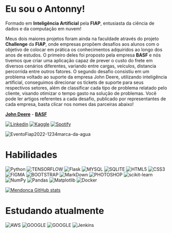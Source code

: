 # Eu sou o **Antonny**!
Formado em **Inteligência Artificial** pela **FIAP**, entusiasta da ciência de dados e da computação em nuvem!

Meus dois maiores projetos foram ainda na faculdade através do projeto **Challenge** da **FIAP**, onde empresas propõem desafios aos alunos com o objetivo de colocar em prática os conhecimentos adquiridos ao longo dos anos de estudos.
O primeiro deles foi proposto pela empresa **BASF** e nós tivemos que criar uma aplicação capaz de prever o custo do frete em diversos cenários diferentes, variando entre cargas, veículos, distancia percorrida entre outros fatores. O segundo desafio consistiu em um problema voltado ao suporte da empresa John Deere, utilizando inteligência artificial, conseguimos direcionar os tickets de suporte para seus respectivos setores, além de classificar cada tipo de problema relatado pelo cliente, visando otimizar o tempo gasto na solução de problemas. Você pode ler artigos referentes a cada desafio, publicado por representantes de cada empresa, basta clicar nos nomes das parceiras abaixo!

[**John Deere**](https://www.linkedin.com/pulse/how-can-we-fill-gap-between-universities-companies-michel-fernandes/?trackingId=m318kjwMQ%2BqIG667DwwTXA%3D%3D) - 
[**BASF**](https://www.basf.com/br/pt/media/news-releases/2022/01/Estudantes_da_FIAP_desenvolvem_ferramenta_de_IA_para_gestao_de_fretes_BASF.html)


[![Linkedin](https://img.shields.io/badge/LinkedIn-0077B5?style=for-the-badge&logo=linkedin&logoColor=white)](https://www.linkedin.com/in/antonnymendonca/)
[![Kaggle](https://img.shields.io/badge/Kaggle-20BEFF?style=for-the-badge&logo=Kaggle&logoColor=white)](https://www.kaggle.com/antonnymendonca)
[![Spotify](https://img.shields.io/badge/Spotify-1ED760?&style=for-the-badge&logo=spotify&logoColor=white)](https://open.spotify.com/user/31qelafyqxxhzb323y2kdzoypzge?si=55983fa4d0754204)

![EventoFiap2022-1234marca-da-agua](https://i.im.ge/2023/03/18/D6rUzm.EventoFiap2022-1234marca-da-agua.jpg)

# **Habilidades**

![Python](https://img.shields.io/badge/Python-3776AB?style=for-the-badge&logo=python&logoColor=white)
![TENSORFLOW](https://img.shields.io/badge/TensorFlow-FF6F00?style=for-the-badge&logo=tensorflow&logoColor=white)
![Flask](https://img.shields.io/badge/Flask-000000?style=for-the-badge&logo=flask&logoColor=white)
![MYSQL](https://img.shields.io/badge/MySQL-00010F?style=for-the-badge&logo=mysql&logoColor=white)
![SQLITE](https://img.shields.io/badge/SQLite-07405E?style=for-the-badge&logo=sqlite&logoColor=white)
![HTML5](https://img.shields.io/badge/HTML5-E34F26?style=for-the-badge&logo=html5&logoColor=white)
![CSS3](https://img.shields.io/badge/CSS3-1572B6?style=for-the-badge&logo=css3&logoColor=white)
![FIGMA](https://img.shields.io/badge/Figma-F24E1E?style=for-the-badge&logo=figma&logoColor=white)
![BOOTSTRAP](https://img.shields.io/badge/Bootstrap-563D7C?style=for-the-badge&logo=bootstrap&logoColor=white)
![MarkDown](https://img.shields.io/badge/Markdown-000000?style=for-the-badge&logo=markdown&logoColor=white)
![PHOTOSHOP](https://img.shields.io/badge/Adobe%20Photoshop-31A8FF?style=for-the-badge&logo=Adobe%20Photoshop&logoColor=black)
![scikit-learn](https://img.shields.io/badge/scikit--learn-%23F7931E.svg?style=for-the-badge&logo=scikit-learn&logoColor=white)
![NumPy](https://img.shields.io/badge/numpy-%23013243.svg?style=for-the-badge&logo=numpy&logoColor=white)
![Pandas](https://img.shields.io/badge/pandas-%23150458.svg?style=for-the-badge&logo=pandas&logoColor=white)
![Matplotlib](https://img.shields.io/badge/Matplotlib-%23ffffff.svg?style=for-the-badge&logo=Matplotlib&logoColor=black)
![Docker](https://img.shields.io/badge/docker-%230db7ed.svg?style=for-the-badge&logo=docker&logoColor=white)

[![Mendonca GitHub stats](https://github-readme-stats.vercel.app/api?username=AntonnyMendonca2&theme=dark)](https://github.com/anuraghazra/github-readme-stats)

# **Estudando atualmente**
![AWS](https://img.shields.io/badge/Amazon_AWS-FF9900?style=for-the-badge&logo=amazonaws&logoColor=white)
![GOOGLE](https://img.shields.io/badge/Google_Cloud-4285F4?style=for-the-badge&logo=google-cloud&logoColor=white)
![GOOGLE](https://img.shields.io/badge/Microsoft_Azure-0089D6?style=for-the-badge&logo=microsoft-azure&logoColor=white)
![Jenkins](https://img.shields.io/badge/Jenkins-D24939?style=for-the-badge&logo=Jenkins&logoColor=white)
